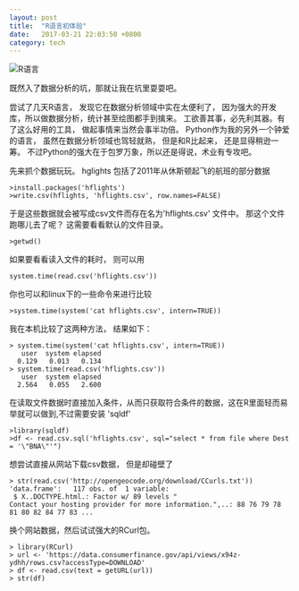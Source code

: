 ```yaml
---
layout: post
title:  "R语言初体验"
date:   2017-03-21 22:03:50 +0800
category: tech
---
```


![R语言](https://upload.wikimedia.org/wikipedia/commons/thumb/1/1b/R_logo.svg/724px-R_logo.svg.png)

既然入了数据分析的坑，那就让我在坑里耍耍吧。 

尝试了几天R语言， 发现它在数据分析领域中实在太便利了， 因为强大的开发库，所以做数据分析，统计甚至绘图都手到擒来。 工欲善其事，必先利其器。有了这么好用的工具， 做起事情来当然会事半功倍。 Python作为我的另外一个钟爱的语言， 虽然在数据分析领域也驾轻就熟， 但是和R比起来， 还是显得稍逊一筹。 不过Python的强大在于包罗万象，所以还是得说，术业有专攻吧。 

先来抓个数据玩玩。 hglights 包括了2011年从休斯顿起飞的航班的部分数据

```
>install.packages('hflights')
>write.csv(hflights, 'hflights.csv', row.names=FALSE)
```

于是这些数据就会被写成csv文件而存在名为'hflights.csv' 文件中。 那这个文件跑哪儿去了呢？ 这需要看看默认的文件目录。 

```
>getwd()
```


如果要看看读入文件的耗时， 则可以用

```
system.time(read.csv('hflights.csv'))
```
你也可以和linux下的一些命令来进行比较

```
>system.time(system('cat hflights.csv', intern=TRUE))

```
我在本机比较了这两种方法， 结果如下：

```
> system.time(system('cat hflights.csv', intern=TRUE))
   user  system elapsed 
  0.129   0.013   0.134 
> system.time(read.csv('hflights.csv'))
   user  system elapsed 
  2.564   0.055   2.600 
```

在读取文件数据时直接加入条件，从而只获取符合条件的数据，这在R里面轻而易举就可以做到,不过需要安装 'sqldf'

```
>library(sqldf)
>df <- read.csv.sql('hflights.csv', sql="select * from file where Dest = '\"BNA\"'")

```
想尝试直接从网站下载csv数据， 但是却碰壁了

```
> str(read.csv('http://opengeocode.org/download/CCurls.txt'))
'data.frame':	117 obs. of  1 variable:
 $ X..DOCTYPE.html.: Factor w/ 89 levels "                        Contact your hosting provider for more information.",..: 88 76 79 78 81 80 82 84 77 83 ...

```
换个网站数据，然后试试强大的RCurl包。 

```
> library(RCurl)
> url <- 'https://data.consumerfinance.gov/api/views/x94z-ydhh/rows.csv?accessType=DOWNLOAD'
> df <- read.csv(text = getURL(url))
> str(df)
```













